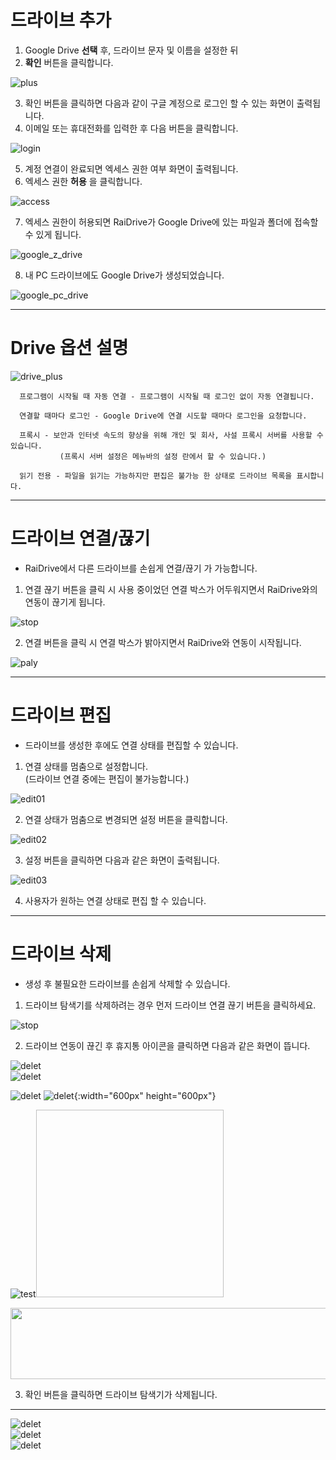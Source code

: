 # 드라이브 추가

1. Google Drive **선택** 후, 드라이브 문자 및 이름을 설정한 뒤  
2. **확인** 버튼을 클릭합니다.

![plus](/plus.PNG?raw=true) 


3. 확인 버튼을 클릭하면 다음과 같이 구글 계정으로 로그인 할 수 있는 화면이 출력됩니다.
4. 이메일 또는 휴대전화를 입력한 후 다음 버튼을 클릭합니다.

![login](/login_01.PNG?raw=true)  

5. 계정 연결이 완료되면 엑세스 권한 여부 화면이 출력됩니다.
6. 엑세스 권한 **허용** 을 클릭합니다.

![access](/access.PNG?raw=true)

7. 엑세스 권한이 허용되면 RaiDrive가 Google Drive에 있는 파일과 폴더에 접속할 수 있게 됩니다.

![google_z_drive](/google_z.PNG?rawe=true)

8. 내 PC 드라이브에도 Google Drive가 생성되었습니다.  

![google_pc_drive](/google_pc_drive.PNG?rawe=true)


---

# Drive 옵션 설명

![drive_plus](/drive_plus.jpg?raw=true)

~~~
  프로그램이 시작될 때 자동 연결 - 프로그램이 시작될 때 로그인 없이 자동 연결됩니다.

  연결할 때마다 로그인 - Google Drive에 연결 시도할 때마다 로그인을 요청합니다.

  프록시 - 보안과 인터넷 속도의 향상을 위해 개인 및 회사, 사설 프록시 서버를 사용할 수 있습니다. 
           (프록시 서버 설정은 메뉴바의 설정 란에서 할 수 있습니다.)

  읽기 전용 - 파일을 읽기는 가능하지만 편집은 불가능 한 상태로 드라이브 목록을 표시합니다.
 ~~~
 
---


# 드라이브 연결/끊기

- RaiDrive에서 다른 드라이브를 손쉽게 연결/끊기 가 가능합니다.  

1. 연결 끊기 버튼을 클릭 시 사용 중이었던 연결 박스가 어두워지면서 RaiDrive와의 연동이 끊기게 됩니다. 

![stop](/stop.PNG?raw=true)

2. 연결  버튼을 클릭 시 연결 박스가 밝아지면서 RaiDrive와 연동이 시작됩니다.  

![paly](/play.PNG?raw=true)


---

# 드라이브 편집

- 드라이브를 생성한 후에도 연결 상태를 편집할 수 있습니다.  

1. 연결 상태를 멈춤으로 설정합니다.  
   (드라이브 연결 중에는 편집이 불가능합니다.)  
   
![edit01](/edit01.jpg?raw=true)  
   
2. 연결 상태가 멈춤으로 변경되면 설정 버튼을 클릭합니다.

![edit02](/edit02.jpg?raw=true)  

3. 설정 버튼을 클릭하면 다음과 같은 화면이 출력됩니다.  

![edit03](/edit03.jpg?raw=true)  

4. 사용자가 원하는 연결 상태로 편집 할 수 있습니다.




---  



# 드라이브 삭제

- 생성 후 불필요한 드라이브를 손쉽게 삭제할 수 있습니다.

1. 드라이브 탐색기를 삭제하려는 경우 먼저 드라이브 연결 끊기 버튼을 클릭하세요.

![stop](/stop.jpg?raw=true)  

2. 드라이브 연동이 끊긴 후 휴지통 아이콘을 클릭하면 다음과 같은 화면이 뜹니다.

![delet](/ex.jpg?raw=true)  
![delet](/ex.png?raw=true)  

![delet](/123.png?raw=true)
![delet](/000.png){:width="600px" height="600px"}





![test](/300.PNG?raw=true)<img width="300" height="300"></img>  

<img src="/003.png?raw=true" width="600" height="114"></img>

03. 확인 버튼을 클릭하면 드라이브 탐색기가 삭제됩니다.


---

![delet](/870.PNG?raw=true)   
![delet](/100px.PNG?raw=true)  
![delet](/0125.PNG?raw=true)  

